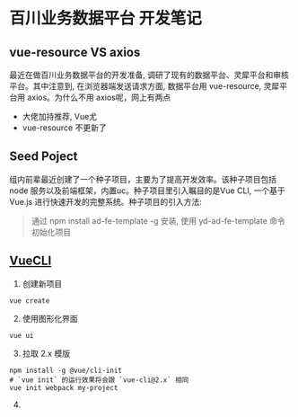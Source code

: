 # 百川业务数据平台  开发笔记

## vue-resource VS axios  
最近在做百川业务数据平台的开发准备, 调研了现有的数据平台、灵犀平台和审核平台。其中注意到, 在浏览器端发送请求方面, 数据平台用 vue-resource, 灵犀平台用 axios。为什么不用 axios呢，网上有两点
- 大佬加持推荐, Vue尤
- vue-resource 不更新了

## Seed Poject
组内前辈最近创建了一个种子项目，主要为了提高开发效率。该种子项目包括 node 服务以及前端框架，内置uc。种子项目里引入瞩目的是Vue CLI, 一个基于 Vue.js 进行快速开发的完整系统。种子项目的引入方法:
> 通过 npm install ad-fe-template -g 安装, 使用 yd-ad-fe-template 命令初始化项目

## [VueCLI](https://cli.vuejs.org/zh/guide/creating-a-project.html#vue-create)  
1. 创建新项目
```
vue create
```
2. 使用图形化界面
```
vue ui
```
3. 拉取 2.x 模版
```
npm install -g @vue/cli-init
# `vue init` 的运行效果将会跟 `vue-cli@2.x` 相同
vue init webpack my-project
```
4. 